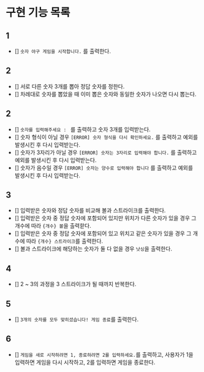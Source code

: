 # 구현 기능 목록

## 1

- [] `숫자 야구 게임을 시작합니다.` 를 출력한다.

## 2

- [] 서로 다른 숫자 3개를 뽑아 정답 숫자를 정한다.
 - [] 차례대로 숫자를 뽑았을 때 이미 뽑은 숫자와 동일한 숫자가 나오면 다시 뽑는다.

## 2

- [] `숫자를 입력해주세요 : ` 를 출력하고 숫자 3개를 입력받는다.
 - [] 숫자 형식이 아닐 경우 `[ERROR] 숫자 형식을 다시 확인하세요.` 를 출력하고 예외를 발생시킨 후 다시 입력받는다.
 - [] 숫자가 3자리가 아닐 경우 `[ERROR] 숫자는 3자리로 입력해야 합니다.` 를 출력하고 예외를 발생시킨 후 다시 입력받는다.
 - [] 숫자가 음수일 경우 `[ERROR] 숫자는 양수로 입력해야 합니다` 를 출력하고 예외를 발생시킨 후 다시 입력받는다.

## 3

- [] 입력받은 숫자와 정답 숫자를 비교해 볼과 스트라이크를 출력한다.
 - [] 입력받은 숫자 중 정답 숫자에 포함되어 있지만 위치가 다른 숫자가 있을 경우 그 개수에 따라 `{개수} 볼`을 출력핟다.
 - [] 입력받은 숫자 중 정답 숫자에 포함되어 있고 위치고 같은 숫자가 있을 경우 그 개수에 따라 `{개수} 스트라이크`를 출력한다.
 - [] 볼과 스트라이크에 해당하는 숫자가 둘 다 없을 경우 `낫싱`을 출력한다.

## 4

- [] 2 ~ 3의 과정을 3 스트라이크가 될 때까지 반복한다.

## 5

- [] `3개의 숫자를 모두 맞히셨습니다! 게임 종료`를 출력한다.

## 6
- [] `게임을 새로 시작하려면 1, 종료하려면 2를 입력하세요.`를 출력하고, 사용자가 1을 입력하면 게임을 다시 시작하고, 2를 입력하면 게임을 종료한다.